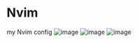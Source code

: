 # Nvim
my Nvim config
![image](https://user-images.githubusercontent.com/105462926/194941762-2b73e68b-8b77-4216-a649-f17daa4607ad.png)
![image](https://user-images.githubusercontent.com/105462926/194941879-8c863638-4b13-435a-9e2b-b5ce0c92c195.png)
![image](https://user-images.githubusercontent.com/105462926/194941974-20f42408-7547-42dd-beb2-7c1ac6b33082.png)
